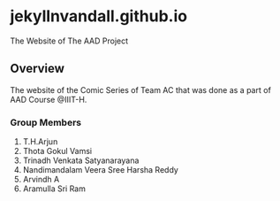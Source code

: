 # jekyllnvandall.github.io

The Website of The AAD Project

## Overview

The website of the Comic Series of Team AC that was done as a part of AAD Course @IIIT-H.

### Group Members

1. T.H.Arjun
2. Thota Gokul Vamsi
3. Trinadh Venkata Satyanarayana
4. Nandimandalam Veera Sree Harsha Reddy
5. Arvindh A
6. Aramulla Sri Ram
